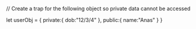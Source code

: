 // Create a trap for the following object so private data cannot be accessed 

let userObj = {
    private:{
        dob:"12/3/4"
    },
    public:{
        name:"Anas"
    }
}

